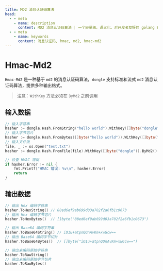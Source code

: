 ```yaml
---
title: MD2 消息认证码算法
head:
  - - meta
    - name: description
      content: MD2 消息认证码算法 | 一个轻量级、语义化、对开发者友好的 golang 密码库
  - - meta
    - name: keywords
      content: 消息认证码, hmac, md2, hmac-md2
---
```


# Hmac-Md2

`Hmac-Md2` 是一种基于 `md2` 的消息认证码算法，`dongle` 支持标准和流式 `md2` 消息认证码算法，提供多种输出格式。

> 注意：`WithKey` 方法必须在 `ByMd2` 之前调用

## 输入数据

```go
// 输入字符串
hasher := dongle.Hash.FromString("hello world").WithKey([]byte("dongle")).ByMd2()
// 输入字节切片
hasher := dongle.Hash.FromBytes([]byte("hello world")).WithKey([]byte("dongle")).ByMd2()
// 输入文件流
file, _ := os.Open("test.txt")
hasher := dongle.Hash.FromFile(file).WithKey([]byte("dongle")).ByMd2()

// 检查 HMAC 错误
if hasher.Error != nil {
	fmt.Printf("HMAC 错误: %v\n", hasher.Error)
	return
}
```

## 输出数据

```go
// 输出 Hex 编码字符串
hasher.ToHexString() // 88ed6ef9ab699d03a702f2a6fb1c0673
// 输出 Hex 编码字节切片
hasher.ToHexBytes()  // []byte("88ed6ef9ab699d03a702f2a6fb1c0673")

// 输出 Base64 编码字符串
hasher.ToBase64String() // iO1u+atpnQOnAvKm+xwGcw==
// 输出 Base64 编码字节切片
hasher.ToBase64Bytes()  // []byte("iO1u+atpnQOnAvKm+xwGcw==")

// 输出未编码原始字符串
hasher.ToRawString()
// 输出未编码原始字节切片
hasher.ToRawBytes()
```
